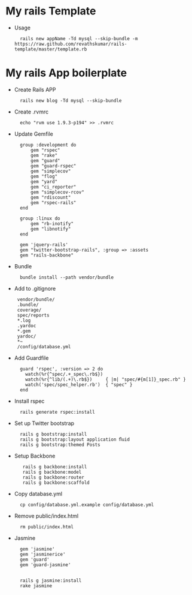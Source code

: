 My rails Template
=================

* Usage

        rails new appName -Td mysql --skip-bundle -m https://raw.github.com/revathskumar/rails-template/master/template.rb

My rails App boilerplate
========================

* Create Rails APP

        rails new blog -Td mysql --skip-bundle

* Create .rvmrc

        echo "rvm use 1.9.3-p194" >> .rvmrc

* Update Gemfile

        group :development do
            gem "rspec"
            gem "rake"
            gem "guard"
            gem "guard-rspec"
            gem "simplecov"
            gem "flog"
            gem "yard"
            gem "ci_reporter"
            gem "simplecov-rcov"
            gem "rdiscount"
            gem "rspec-rails"
        end

        group :linux do
            gem "rb-inotify"
            gem "libnotify"
        end

        gem 'jquery-rails'
        gem "twitter-bootstrap-rails", :group => :assets
        gem "rails-backbone"

* Bundle

        bundle install --path vendor/bundle


*  Add to .gitignore

        vendor/bundle/
        .bundle/
        coverage/
        spec/reports
        *.log
        .yardoc
        *.gem
        yardoc/
        *~
        /config/database.yml

* Add Guardfile

        guard 'rspec', :version => 2 do
          watch(%r{^spec/.+_spec\.rb$})
          watch(%r{^lib/(.+)\.rb$})     { |m| "spec/#{m[1]}_spec.rb" }
          watch('spec/spec_helper.rb')  { "spec" }
        end

* Install rspec

        rails generate rspec:install

* Set up Twitter bootstrap

        rails g bootstrap:install
        rails g bootstrap:layout application ﬂuid
        rails g bootstrap:themed Posts

* Setup Backbone

         rails g backbone:install
         rails g backbone:model
         rails g backbone:router
         rails g backbone:scaffold
* Copy database.yml

        cp config/database.yml.example config/database.yml

* Remove public/index.html

        rm public/index.html

* Jasmine

        gem 'jasmine'
        gem 'jasminerice'
        gem 'guard'
        gem 'guard-jasmine'


        rails g jasmine:install
        rake jasmine
